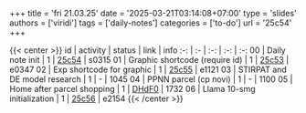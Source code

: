 +++
title = 'fri 21.03.25'
date = '2025-03-21T03:14:08+07:00'
type = 'slides'
authors = ['viridi']
tags = ['daily-notes']
categories = ['to-do']
url = '25c54'
+++

{{< center >}}
id | activity | status | link | info
:-: | :- | :-: | :-: | :-:
00 | Daily note init                | 1 | [25c54](/notes/25c54) | s0315
01 | Graphic shortcode (require id) | 1 | [25c53](/notes/25c53) | e0347
02 | Exp shortcode for graphic      | 1 | [25c55](/notes/25c55) | e1121
03 | STIRPAT and DE model research  | 1 | - | 1045
04 | PPNN parcel (cp novi)          | 1 | - | 1100
05 | Home after parcel shopping     | 1 | [DHdF0](https://www.instagram.com/p/DHdF0yrTTND/) | 1732
06 | Llama 10-smg initialization    | 1 | [25c56](/notes/25c56) | e2154
{{< /center >}}

